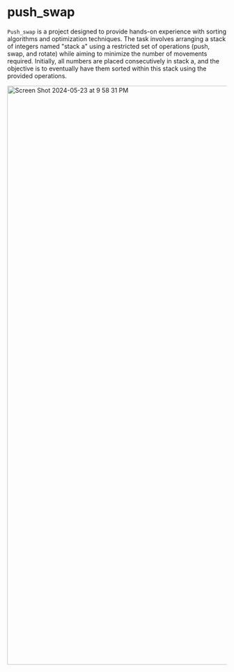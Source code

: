 # push_swap


`Push_swap` is a project designed to provide hands-on experience with sorting algorithms and optimization techniques. The task involves arranging a stack of integers named "stack a" using a restricted set of operations (push, swap, and rotate) while aiming to minimize the number of movements required. Initially, all numbers are placed consecutively in stack a, and the objective is to eventually have them sorted within this stack using the provided operations.


<img width="1329" alt="Screen Shot 2024-05-23 at 9 58 31 PM" src="https://github.com/BENLAAZIZ/push_swap_git/assets/99501397/0aab4c00-edc5-4817-ae06-7d6df39ac803">

